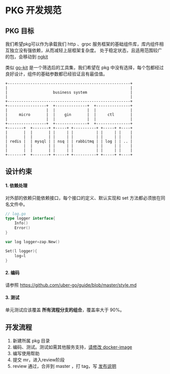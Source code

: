 # PKG 开发规范

## PKG 目标
我们希望pkg可以作为承载我们 http 、grpc 服务框架的基础组件库，库内组件相互独立没有强依赖，从而减轻上层框架复杂度。
处于稳定状态，且适用范围较广的包，会移动到 [ngkit](https://gitlab.xfq.com/tech-lab/ngkit)

类似 [go-kit](https://gokit.io/faq/) 是一个筛选后的工具集，我们希望在 pkg 中没有选择，每个包都经过良好设计，组件的基础参数都已经验证且有最佳值。

```      
+------------------------------------------------------+
|                                                      |
|                    business system                   |
|                                                      |
+------------------------------------------------------+
+-----------------+  +--------------+  +---------------+
|                 |  |              |  |               |
|     micro       |  |    gin       |  |     ctl       |
|                 |  |              |  |               |
+-----------------+  +--------------+  +---------------+
+-------+  +-------+ +-----+ +----------+ +-----+ +----+
|       |  |       | |     | |          | |     | |    |
|       |  |       | |     | |          | |     | |    |
| redis |  | mysql | | nsq | | rabbitmq | | log | | .. |
|       |  |       | |     | |          | |     | |    |
|       |  |       | |     | |          | |     | |    |
+-------+  +-------+ +-----+ +----------+ +-----+ +----+

```

## 设计约束

#### 1. 依赖处理
对外部的依赖只能依赖接口，每个接口的定义、默认实现和 set 方法都必须放在同名文件中。
```go
// log.go
type logger interface{
    Info()
    Error()
}

var log logger=zap.New()

Set(l logger){
    log=l
}
```
   
#### 2. 编码
请参照 https://github.com/uber-go/guide/blob/master/style.md
    
#### 3. 测试
单元测试应该覆盖 **所有流程分支的组合**，覆盖率大于 90%。

## 开发流程
1. 新建所属 pkg 目录
2. 编码、测试。测试如需其他服务支持，[请修改 docker-image](../README.md#测试镜像制作说明)
3. 编写使用帮助
4. 提交 mr，进入review阶段
5. review 通过，合并到 master ，打 tag，写 [发布说明](https://keepachangelog.com/zh-CN/1.0.0/)